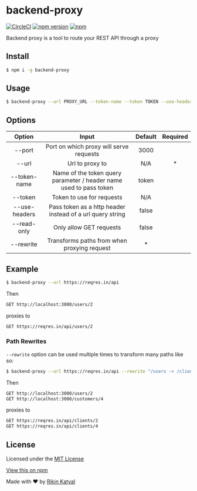 # backend-proxy
[![CircleCI](https://circleci.com/gh/murcul/backend-proxy.svg?style=shield)](https://circleci.com/gh/murcul/backend-proxy) [![npm version](https://badge.fury.io/js/backend-proxy.svg)](https://badge.fury.io/js/backend-proxy) [![npm](https://img.shields.io/npm/dt/backend-proxy.svg)](https://www.npmjs.com/package/backend-proxy)

Backend proxy is a tool to route your REST API through a proxy

## Install

```bash
$ npm i -g backend-proxy
```

## Usage

```bash
$ backend-proxy --url PROXY_URL --token-name --token TOKEN --use-headers --port 3000 --read-only
```

## Options

| Option        | Input         | Default  | Required |
| :-------------: |:-------------:| :-----:| :-----:|
| --port | Port on which proxy will serve requests | 3000 |  |
| --url | Url to proxy to | N/A | * |
| --token-name | Name of the token query parameter / header name used to pass token | token |  |
| --token | Token to use for requests | N/A |  |
| --use-headers | Pass token as a http header instead of a url query string | false |  |
| --read-only | Only allow GET requests | false |  |
| --rewrite | Transforms paths from when proxying request | * |  |


## Example

```bash
$ backend-proxy --url https://reqres.in/api
```
Then
```bash
GET http://localhost:3000/users/2
```
proxies to
```bash
GET https://reqres.in/api/users/2
```

### Path Rewrites
`--rewrite` option can be used multiple times to transform many paths like so:
```bash
$ backend-proxy --url https://reqres.in/api --rewrite "/users -> /clients" --rewrite "/customers -> /clients"
```
Then
```bash
GET http://localhost:3000/users/2
GET http://localhost:3000/customers/4
```
proxies to
```bash
GET https://reqres.in/api/clients/2
GET https://reqres.in/api/clients/4
```

## License

Licensed under the [MIT License](https://github.com/murcul/backend-proxy/blob/master/LICENSE)

[View this on npm](https://www.npmjs.com/package/backend-proxy)

Made with ❤ by [Rikin Katyal](https://github.com/sirvar)

